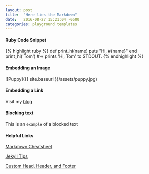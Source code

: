 ```yaml
---
layout: post
title:  "Here lies the Markdown"
date:   2016-08-27 15:21:04 -0500
categories: playground templates
---
```

#### Ruby Code Snippet
{% highlight ruby %}
def print_hi(name)
  puts "Hi, #{name}"
end
print_hi('Tom')
#=> prints 'Hi, Tom' to STDOUT.
{% endhighlight %}

#### Embedding an Image 
![Puppy]({{ site.baseurl }}/assets/puppy.jpg)

#### Embedding a Link
Visit my [blog][blog-url]

#### Blocking text 
This is an `example` of a blocked text

#### Helpful Links
[Markdown Cheatsheet](https://github.com/adam-p/markdown-here/wiki/Markdown-Cheatsheet)


[Jekyll Tips](http://jekyll.tips/jekyll-cheat-sheet/)


[Custom Head, Header, and Footer](https://www.taniarascia.com/make-a-static-website-with-jekyll/)

[blog-url]:  https://wolfier.github.io/blog/